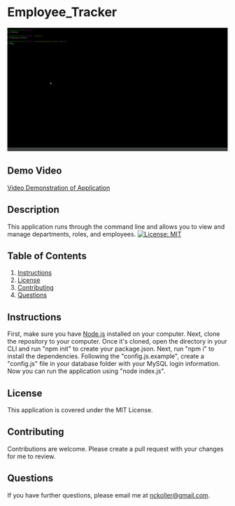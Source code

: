 # Employee_Tracker

![](EmployeeTrackgif.gif)

## Demo Video

[Video Demonstration of Application](https://drive.google.com/file/d/1WKQsZcAdrmydY0HYuznkeyeBtZdWpfyN/view)

## Description

This application runs through the command line and allows you to view and manage departments, roles, and employees. [![License: MIT](https://img.shields.io/badge/License-MIT-yellow.svg)](https://opensource.org/licenses/MIT)

## Table of Contents

1. [Instructions](#instructions)
2. [License](#license)
3. [Contributing](#contributing)
4. [Questions](#questions)

## Instructions

First, make sure you have [Node.js](https://nodejs.org/en/) installed on your computer. Next, clone the repository to your computer. Once it's cloned, open the directory in your CLI and run "npm init" to create your package.json. Next, run "npm i" to install the dependencies. Following the "config.js.example", create a "config.js" file in your database folder with your MySQL login information. Now you can run the application using "node index.js".

## License

This application is covered under the MIT License.

## Contributing

Contributions are welcome. Please create a pull request with your changes for me to review.

## Questions

If you have further questions, please email me at nckoller@gmail.com.
